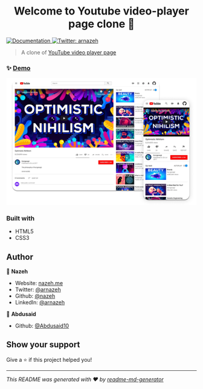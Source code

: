 <h1 align="center">Welcome to Youtube video-player page clone 👋</h1>
<p>
  <a href="https://github.com/Nazeh/youtube_video_player_page/blob/master/README.md" target="_blank">
    <img alt="Documentation" src="https://img.shields.io/badge/documentation-yes-brightgreen.svg" />
  </a>
  <a href="https://twitter.com/arnazeh" target="_blank">
    <img alt="Twitter: arnazeh" src="https://img.shields.io/twitter/follow/arnazeh.svg?style=social" />
  </a>
</p>

> A clone of [YouTube video player page](https://www.youtube.com/watch?v=jNQXAC9IVRw)

### ✨ [Demo](https://nazeh.github.io/youtube_video_player_page/)

<img alt='screenshot' src='docs/screenshot.webp'>

### Built with

* HTML5
* CSS3

## Author

👤 **Nazeh**

* Website: [nazeh.me](https://www.nazeh.me/)
* Twitter: [@arnazeh](https://twitter.com/arnazeh)
* Github: [@nazeh](https://github.com/nazeh)
* LinkedIn: [@arnazeh](https://linkedin.com/in/arnazeh)

👤 **Abdusaid**
* Github: [@Abdusaid10](https://github.com/Abdusaid10)

## Show your support

Give a ⭐️ if this project helped you!

***
_This README was generated with ❤️ by [readme-md-generator](https://github.com/kefranabg/readme-md-generator)_